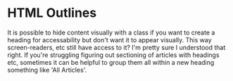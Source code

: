 # HTML Outlines

It is possible to hide content visually with a class if you want to create a heading for accessability but don't want it to appear visually. This way screen-readers, etc still have access to it? I'm pretty sure I understood that right. If you're struggling figuring out sectioning of articles with headings etc, sometimes it can be helpful to group them all within a new heading something like 'All Articles'.